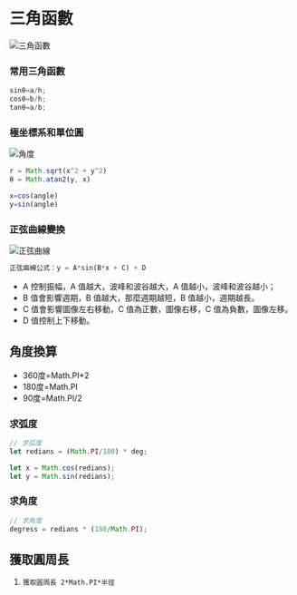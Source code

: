 # 三角函數

![三角函數](C:\Users\PC\Desktop\Doc\images\triangle.png)

### **常用三角函數** 

```js
sinθ=a/h;
cosθ=b/h;
tanθ=a/b;
```

### **極坐標系和單位圓** 

![角度](C:\Users\PC\Desktop\Doc\images\triangle2.gif)

```js
r = Math.sqrt(x^2 + y^2)
θ = Math.atan2(y, x)

x=cos(angle)
y=sin(angle)
```

### 正弦曲線變換 

![正弦曲線](C:\Users\PC\Desktop\Doc\images\triangle3.png)

```js
正弦曲線公式：y = A*sin(B*x + C) + D
```

* A 控制振幅，A 值越大，波峰和波谷越大，A 值越小，波峰和波谷越小； 
* B 值會影響週期，B 值越大，那麼週期越短，B 值越小，週期越長。 
* C 值會影響圖像左右移動，C 值為正數，圖像右移，C 值為負數，圖像左移。
* D 值控制上下移動。 

## 角度換算

* 360度=Math.PI*2
* 180度=Math.PI
* 90度=Math.PI/2

### 求弧度

```js
// 求弧度
let redians = (Math.PI/180) * deg;

let x = Math.cos(redians);
let y = Math.sin(redians);
```

### 求角度

```js
// 求角度
degress = redians * (180/Math.PI);
```

## 獲取圓周長

1. `獲取圓周長 2*Math.PI*半徑`